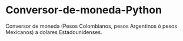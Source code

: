 # Conversor-de-moneda-Python
Conversor de moneda (Pesos Colombianos, pesos Argentinos ó pesos Mexicanos) a dolares Estadounidenses.
